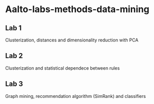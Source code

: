 # Aalto-labs-methods-data-mining
## Lab 1
Clusterization, distances and dimensionality reduction with PCA

## Lab 2
Clusterization and statistical dependece between rules

## Lab 3
Graph mining, recommendation algorithm (SimRank) and classifiers
